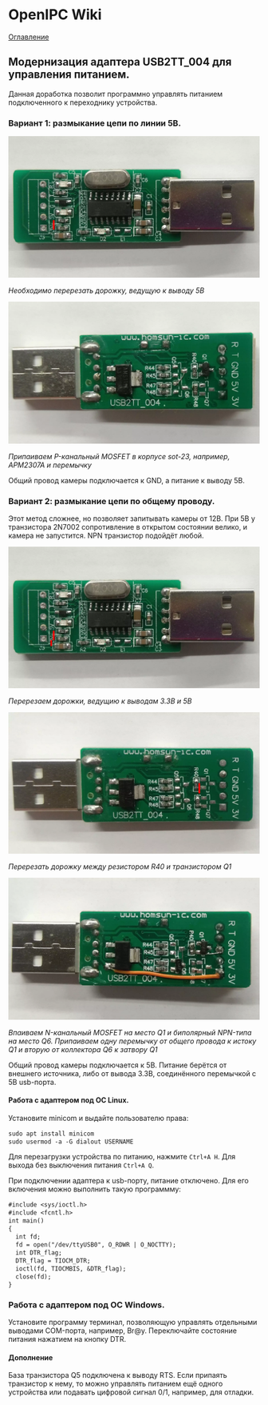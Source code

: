 # OpenIPC Wiki
[Оглавление](../index.md)

Модернизация адаптера USB2TT_004 для управления питанием.
--------------------------------

Данная доработка позволит программно управлять питанием подключенного к переходнику устройства.

### Вариант 1: размыкание цепи по линии 5В.

![usb2tt_004_up_cut1](../images/usb2tt_004_up_cut1.webp)

_Необходимо перерезать дорожку, ведущую к выводу 5В_

![usb2tt_004_pchannel](../images/usb2tt_004_pchannel.webp)

_Припаиваем P-канальный MOSFET в корпусе sot-23, например, APM2307A и перемычку_

Общий провод камеры подключается к GND, а питание к выводу 5В.

### Вариант 2: размыкание цепи по общему проводу.

Этот метод сложнее, но позволяет запитывать камеры от 12В. При 5В у транзистора 2N7002 сопротивление в открытом состоянии велико, и камера не запустится. NPN транзистор подойдёт любой.

![usb2tt_004_up_cut2](../images/usb2tt_004_up_cut2.webp)

_Перерезаем дорожки, ведущию к выводам 3.3В и 5В_

![usb2tt_004_down_cut1](../images/usb2tt_004_down_cut1.webp)

_Перерезать дорожку между резистором R40 и транзистором Q1_

![usb2tt_004_nchannel](../images/usb2tt_004_nchannel.webp)

_Впаиваем N-канальный MOSFET на место Q1 и биполярный NPN-типа на место Q6.
Припаиваем одну перемычку от общего провода к истоку Q1 и вторую от коллектора Q6 к затвору Q1_

Общий провод камеры подключается к 5В. Питание берётся от внешнего источника, либо от вывода 3.3В, соединённого перемычкой с 5В usb-порта.

#### Работа с адаптером под ОС Linux.

Установите minicom и выдайте пользователю права:

```
sudo apt install minicom
sudo usermod -a -G dialout USERNAME
```

Для перезагрузки устройства по питанию, нажмите `Ctrl+A H`. Для выхода без выключения питания `Ctrl+A Q`.

При подключении адаптера к usb-порту, питание отключено. Для его включения можно выполнить такую программму:

```
#include <sys/ioctl.h>
#include <fcntl.h>
int main()
{
  int fd;
  fd = open("/dev/ttyUSB0", O_RDWR | O_NOCTTY);  
  int DTR_flag;
  DTR_flag = TIOCM_DTR;
  ioctl(fd, TIOCMBIS, &DTR_flag);
  close(fd);
}
```

### Работа с адаптером под ОС Windows.

Установите программу терминал, позволяющую управлять отдельными выводами COM-порта, например, Br@y. Переключайте состояние питания нажатием на кнопку DTR.

#### Дополнение

База транзистора Q5 подключена к выводу RTS. Если припаять транзистор к нему, то можно управлять питанием ещё одного устройства или подавать цифровой сигнал 0/1, например, для отладки.
